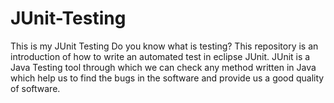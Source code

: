 # JUnit-Testing
This is my JUnit Testing
Do you know what is testing?
This repository is an introduction of how to write an automated test in eclipse JUnit.
JUnit is a Java Testing tool through which we can check any method written in Java which help us to find the bugs in the software and provide us a good quality of software.
